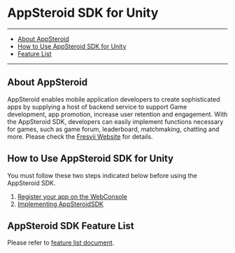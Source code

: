 # AppSteroid SDK for Unity

----------

- [About AppSteroid](#AboutAppSteroid)
- [How to Use AppSteroid SDK for Unity](#HowToUse)
- [Feature List](#Features)

---

## <a name="AboutAppSteroid">About AppSteroid</a>
AppSteroid enables mobile application developers to create sophisticated apps by supplying a host of backend service to support Game development, app promotion, increase user retention and engagement.  With the AppSteroid SDK, developers can easily implement functions necessary for games, such as game forum, leaderboard, matchmaking, chatting and more.
Please check the [Fresvii Website](https://fresvii.com/features/social) for details.

## <a name="HowToUse">How to Use AppSteroid SDK for Unity</a>
You must follow these two steps indicated below before using the AppSteroid SDK.

1. [Register your app on the WebConsole](AppRegistrationOnWebConsole.md)
2. [Implementing AppSteroidSDK](GetStarted.md)

## <a name="Features">AppSteroid SDK Feature List</a>
Please refer to [feature list document](FeatureList.md).

